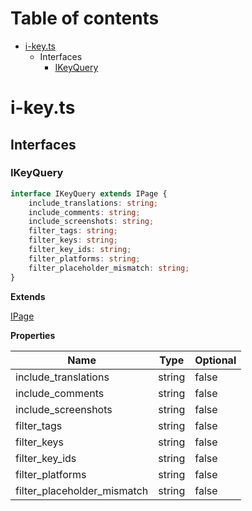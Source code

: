 # Table of contents

* [i-key.ts][SourceFile-47]
    * Interfaces
        * [IKeyQuery][InterfaceDeclaration-10]

# i-key.ts

## Interfaces

### IKeyQuery

```typescript
interface IKeyQuery extends IPage {
    include_translations: string;
    include_comments: string;
    include_screenshots: string;
    filter_tags: string;
    filter_keys: string;
    filter_key_ids: string;
    filter_platforms: string;
    filter_placeholder_mismatch: string;
}
```

**Extends**

[IPage][InterfaceDeclaration-2]

**Properties**

| Name                        | Type   | Optional |
| --------------------------- | ------ | -------- |
| include_translations        | string | false    |
| include_comments            | string | false    |
| include_screenshots         | string | false    |
| filter_tags                 | string | false    |
| filter_keys                 | string | false    |
| filter_key_ids              | string | false    |
| filter_platforms            | string | false    |
| filter_placeholder_mismatch | string | false    |

[SourceFile-47]: i-key.md#i-keyts
[InterfaceDeclaration-10]: i-key.md#ikeyquery
[InterfaceDeclaration-2]: i-page.md#ipage